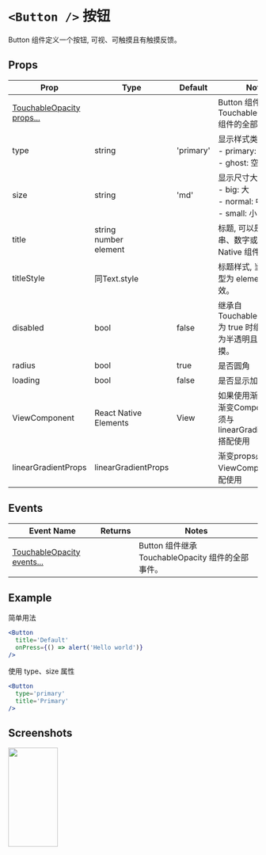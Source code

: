 <!--
 * @Description: In User Settings Edit
 * @Author: your name
 * @Date: 2019-09-29 10:21:50
 * @LastEditTime: 2019-09-29 11:38:08
 * @LastEditors: Please set LastEditors
 -->
# `<Button />` 按钮
Button 组件定义一个按钮, 可视、可触摸且有触摸反馈。

## Props
| Prop | Type | Default | Note |
|---|---|---|---|
| [TouchableOpacity props...](https://facebook.github.io/react-native/docs/touchableopacity.html) |  |  | Button 组件继承 TouchableOpacity 组件的全部属性。
| type | string | 'primary' | 显示样式类型。<br/>- primary: 实心<br/>- ghost: 空心
| size | string | 'md' | 显示尺寸大小。<br/>- big: 大<br/>- normal: 中<br/>- small: 小
| title | string<br/>number<br/>element |  | 标题, 可以是字符串、数字或 React Native 组件。
| titleStyle | 同Text.style |  | 标题样式, 当 title 类型为 element 时无效。
| disabled | bool | false | 继承自 TouchableOpacity, 为 true 时组件显示为半透明且不可触摸。
| radius | bool | true | 是否圆角
| loading | bool | false | 是否显示加载图标
| ViewComponent | React Native Elements | View | 如果使用渐变则传入渐变Component 必须与linearGradientProps搭配使用
| linearGradientProps | linearGradientProps |  | 渐变props必须与ViewComponent搭配使用

## Events
| Event Name | Returns | Notes |
|---|---|---|
| [TouchableOpacity events...](https://facebook.github.io/react-native/docs/touchableopacity.html) |  | Button 组件继承 TouchableOpacity 组件的全部事件。

<!--
## Methods
None.

## Static Props
None.

## Static Methods
None.
-->

## Example
简单用法
```jsx
<Button 
  title='Default' 
  onPress={() => alert('Hello world')} 
/>
```

使用 type、size 属性
```jsx
<Button 
  type='primary' 
  title='Primary' 
/>
```

## Screenshots
<img src="http://net.huanmusic.com/button.jpg" width="100" height="200" />

